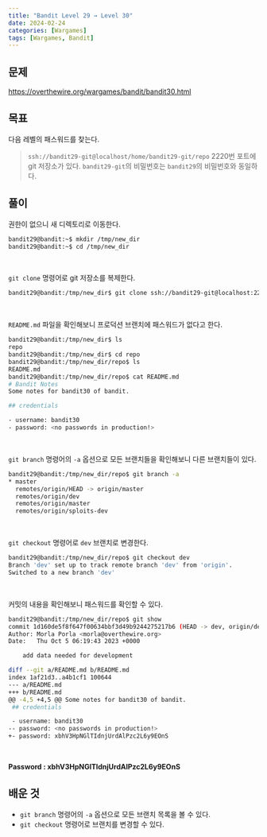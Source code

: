 ```yaml
---
title: "Bandit Level 29 → Level 30"
date: 2024-02-24
categories: [Wargames]
tags: [Wargames, Bandit]
---
```


## 문제
<https://overthewire.org/wargames/bandit/bandit30.html>

## 목표
다음 레벨의 패스워드를 찾는다.
> `ssh://bandit29-git@localhost/home/bandit29-git/repo` 2220번 포트에 git 저장소가 있다. `bandit29-git`의 비밀번호는 `bandit29`의 비밀번호와 동일하다.

## 풀이

권한이 없으니 새 디렉토리로 이동한다.

```sh
bandit29@bandit:~$ mkdir /tmp/new_dir
bandit29@bandit:~$ cd /tmp/new_dir
```  

<br>  

`git clone` 명령어로 git 저장소를 복제한다.

```sh
bandit29@bandit:/tmp/new_dir$ git clone ssh://bandit29-git@localhost:2220/home/bandit29-git/repo
```  

<br>  

`README.md` 파일을 확인해보니 프로덕션 브랜치에 패스워드가 없다고 한다.

```sh
bandit29@bandit:/tmp/new_dir$ ls
repo
bandit29@bandit:/tmp/new_dir$ cd repo
bandit29@bandit:/tmp/new_dir/repo$ ls
README.md
bandit29@bandit:/tmp/new_dir/repo$ cat README.md
# Bandit Notes
Some notes for bandit30 of bandit.

## credentials

- username: bandit30
- password: <no passwords in production!>
```  

<br>  

`git branch` 명령어의 `-a` 옵션으로 모든 브랜치들을 확인해보니 다른 브랜치들이 있다.

```sh
bandit29@bandit:/tmp/new_dir/repo$ git branch -a
* master
  remotes/origin/HEAD -> origin/master
  remotes/origin/dev
  remotes/origin/master
  remotes/origin/sploits-dev
```  

<br>  

`git checkout` 명령어로 `dev` 브랜치로 변경한다.

```sh
bandit29@bandit:/tmp/new_dir/repo$ git checkout dev
Branch 'dev' set up to track remote branch 'dev' from 'origin'.
Switched to a new branch 'dev'
```  

<br>  

커밋의 내용을 확인해보니 패스워드를 확인할 수 있다.

```sh
bandit29@bandit:/tmp/new_dir/repo$ git show
commit 1d160de5f8f647f00634bbf3d49b9244275217b6 (HEAD -> dev, origin/dev)
Author: Morla Porla <morla@overthewire.org>
Date:   Thu Oct 5 06:19:43 2023 +0000

    add data needed for development

diff --git a/README.md b/README.md
index 1af21d3..a4b1cf1 100644
--- a/README.md
+++ b/README.md
@@ -4,5 +4,5 @@ Some notes for bandit30 of bandit.
 ## credentials

 - username: bandit30
-- password: <no passwords in production!>
+- password: xbhV3HpNGlTIdnjUrdAlPzc2L6y9EOnS
```  

<br>  

**Password : xbhV3HpNGlTIdnjUrdAlPzc2L6y9EOnS**

## 배운 것
- `git branch` 명령어의 `-a` 옵션으로 모든 브랜치 목록을 볼 수 있다.  
- `git checkout` 명령어로 브랜치를 변경할 수 있다.

